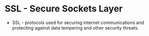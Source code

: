 # SSL - Secure Sockets Layer

* SSL - protocols used for securing internet communications and protecting against data tempering and other security threats.